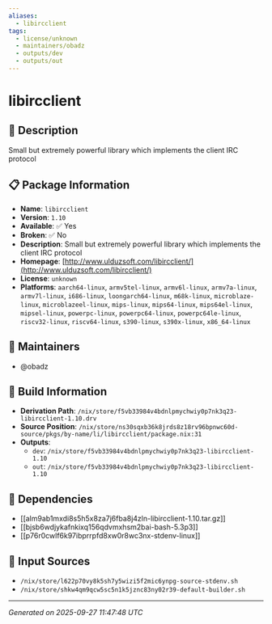 ```yaml
---
aliases:
  - libircclient
tags:
  - license/unknown
  - maintainers/obadz
  - outputs/dev
  - outputs/out
---
```


# libircclient

## 📝 Description

Small but extremely powerful library which implements the client IRC protocol

## 📋 Package Information

- **Name**: `libircclient`
- **Version**: `1.10`
- **Available**: ✅ Yes
- **Broken**: ✅ No
- **Description**: Small but extremely powerful library which implements the client IRC protocol
- **Homepage**: [http://www.ulduzsoft.com/libircclient/](http://www.ulduzsoft.com/libircclient/)
- **License**: `unknown`
- **Platforms**: `aarch64-linux`, `armv5tel-linux`, `armv6l-linux`, `armv7a-linux`, `armv7l-linux`, `i686-linux`, `loongarch64-linux`, `m68k-linux`, `microblaze-linux`, `microblazeel-linux`, `mips-linux`, `mips64-linux`, `mips64el-linux`, `mipsel-linux`, `powerpc-linux`, `powerpc64-linux`, `powerpc64le-linux`, `riscv32-linux`, `riscv64-linux`, `s390-linux`, `s390x-linux`, `x86_64-linux`
## 👥 Maintainers

- @obadz


## 🔧 Build Information

- **Derivation Path**: `/nix/store/f5vb33984v4bdnlpmychwiy0p7nk3q23-libircclient-1.10.drv`
- **Source Position**: `/nix/store/ns30sqxb36k8jrds8z18rv96bpnwc60d-source/pkgs/by-name/li/libircclient/package.nix:31`
- **Outputs**:
  - `dev`:  `/nix/store/f5vb33984v4bdnlpmychwiy0p7nk3q23-libircclient-1.10`
  - `out`:  `/nix/store/f5vb33984v4bdnlpmychwiy0p7nk3q23-libircclient-1.10`

## 🔗 Dependencies

- [[alm9ab1mxdi8s5h5x8za7j6fba8j4zln-libircclient-1.10.tar.gz]]
- [[bjsb6wdjykafnkixq156qdvmxhsm2bai-bash-5.3p3]]
- [[p76r0cwlf6k97ibprrpfd8xw0r8wc3nx-stdenv-linux]]

## 📁 Input Sources

- `/nix/store/l622p70vy8k5sh7y5wizi5f2mic6ynpg-source-stdenv.sh`
- `/nix/store/shkw4qm9qcw5sc5n1k5jznc83ny02r39-default-builder.sh`

---
*Generated on 2025-09-27 11:47:48 UTC*
